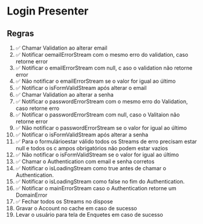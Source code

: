 # Login Presenter

## Regras

1. ✅ Chamar Validation ao alterar email
2. ✅ Notificar oemailErrorStream com o mesmo erro do validation, caso retorne error
3. ✅ Notificar o emailErrorStream com  null, c aso o validation  não retorne error
4. ✅ Não notificar o emailErrorStream se o valor for igual ao último
5. ✅ Notificar o isFormValidStream após alterar o email
6. ✅ Chamar Validation ao alterar a senha
7. ✅ Notificar o passwordErrorStream com o mesmo erro do Validation, caso retorne erro
8. ✅ Notificar o passwordErrorStream com null, caso o Valitaion não retorne error
9. ✅ Não notificar o passwordErrorStream se o valor for igual ao último
10. ✅ Notificar o isFormValidStream após alterar a senha
11. ✅ Para o formulárioestar válido  todos os Streams de erro precisam estar null e todos os c ampos obrigatórios não podem  estar vazios
12. ✅ Não notificar o isFormValidStream se o valor for igual ao último
13. ✅ Chamar o Authentication com email e senha corretos
14. ✅ Notificar o isLoadingStream como true antes de chamar o Authentication.
15. ✅ Notificar o isLoadingStream como false no fim do Authentication.
16. ✅ Notificar o  mainErrorStream caso o Authentication retorne um DomainError
17. ✅ Fechar todos os Streams no dispose
18. Gravar o Account no cache em caso de sucesso
19. Levar o usuário para tela de Enquetes em caso de sucesso
